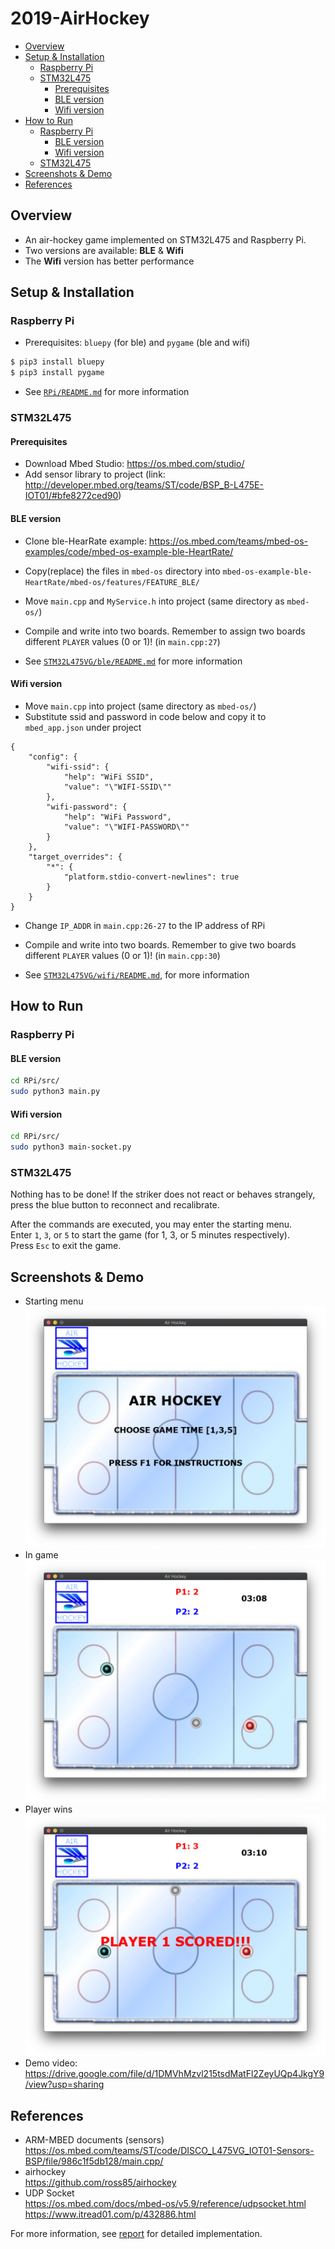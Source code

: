 # 2019-AirHockey
* [Overview](#overview)
* [Setup & Installation](#setup-&-installation)
    * [Raspberry Pi](#raspberry-pi-1)
    * [STM32L475](#stm32l475-1)
        * [Prerequisites](#prerequisites)
        * [BLE version](#ble-version-1)
        * [Wifi version](#wifi-version-1)
* [How to Run](#how-to-run)
    * [Raspberry Pi](#raspberry-pi-2)
        * [BLE version](#ble-version-2)
        * [Wifi version](#wifi-version-2)
    * [STM32L475](#stm32l475-2)
* [Screenshots & Demo](#screenshots-&-demo)
* [References](#references)

##  Overview
* An air-hockey game implemented on STM32L475 and Raspberry Pi.
* Two versions are available: **BLE** & **Wifi**
* The **Wifi** version has better performance


## Setup & Installation

### Raspberry Pi
* Prerequisites: `bluepy` (for ble) and `pygame` (ble and wifi)
```sh
$ pip3 install bluepy
$ pip3 install pygame
```
* See [`RPi/README.md`](./RPi/README.md) for more information

### STM32L475
#### Prerequisites
* Download Mbed Studio: https://os.mbed.com/studio/
* Add sensor library to project (link: http://developer.mbed.org/teams/ST/code/BSP_B-L475E-IOT01/#bfe8272ced90)

#### BLE version
* Clone ble-HearRate example: https://os.mbed.com/teams/mbed-os-examples/code/mbed-os-example-ble-HeartRate/
* Copy(replace) the files in `mbed-os` directory into `mbed-os-example-ble-HeartRate/mbed-os/features/FEATURE_BLE/`
* Move `main.cpp` and `MyService.h` into project (same directory as `mbed-os/`)
* Compile and write into two boards. Remember to assign two boards different `PLAYER` values (0 or 1)! (in `main.cpp:27`)

* See [`STM32L475VG/ble/README.md`](./STM32L475VG/ble/README.md) for more information

#### Wifi version
* Move `main.cpp` into project (same directory as `mbed-os/`)
* Substitute ssid and password in code below and copy it to `mbed_app.json` under project
```
{
    "config": {
        "wifi-ssid": {
            "help": "WiFi SSID",
            "value": "\"WIFI-SSID\""
        },
        "wifi-password": {
            "help": "WiFi Password",
            "value": "\"WIFI-PASSWORD\""
        }
    },
    "target_overrides": {
        "*": {
            "platform.stdio-convert-newlines": true
        }
    }
}
```
* Change `IP_ADDR` in `main.cpp:26-27` to the IP address of RPi
* Compile and write into two boards. Remember to give two boards different `PLAYER` values (0 or 1)! (in `main.cpp:30`)

* See [`STM32L475VG/wifi/README.md`](./STM32L475VG/wifi/README.md), for more information  

## How to Run
### Raspberry Pi
#### BLE version
```sh
cd RPi/src/
sudo python3 main.py
```

#### Wifi version
```sh
cd RPi/src/
sudo python3 main-socket.py
```

### STM32L475
Nothing has to be done! If the striker does not react or behaves strangely, press the blue button to reconnect and recalibrate.  

After the commands are executed, you may enter the starting menu.  
Enter `1`, `3`, or `5` to start the game (for 1, 3, or 5 minutes respectively).  
Press `Esc` to exit the game.  

## Screenshots & Demo
* Starting menu ![](./resources/menu.png)
* In game ![](./resources/in_game.png)
* Player wins ![](./resources/score.png)
* Demo video: https://drive.google.com/file/d/1DMVhMzvl215tsdMatFl2ZeyUQp4JkgY9/view?usp=sharing

## References
* ARM-MBED documents (sensors)  
https://os.mbed.com/teams/ST/code/DISCO_L475VG_IOT01-Sensors-BSP/file/986c1f5db128/main.cpp/
* airhockey  
https://github.com/ross85/airhockey
* UDP Socket  
https://os.mbed.com/docs/mbed-os/v5.9/reference/udpsocket.html
https://www.itread01.com/p/432886.html

For more information, see [report](./report.md) for detailed implementation.
